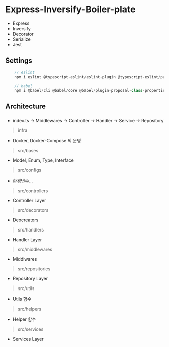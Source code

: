 # Express-Inversify-Boiler-plate

- Express
- Inversify
- Decorator
- Serialize
- Jest

## Settings

```ts
    // eslint
    npm i eslint @typescript-eslint/eslint-plugin @typescript-eslint/parser --save-dev
```

```ts
    // babel
    npm i @babel/cli @babel/core @babel/plugin-proposal-class-properties @babel/plugin-proposal-object-rest-spread @babel/plugin-transform-runtime @babel/preset-typescript @babel/preset-env babel-plugin-module-resolver @babel/plugin-proposal-decorators babel-plugin-parameter-decorator babel-plugin-inline-json-import
```

## Architecture

###

- index.ts -> Middlewares -> Controller -> Handler -> Service -> Repository

> infra

- Docker, Docker-Compose 외 운영

> src/bases

- Model, Enum, Type, Interface

> src/configs

- 환경변수...

> src/controllers

- Controller Layer

> src/decorators

- Deocreators

> src/handlers

- Handler Layer

> src/middlewares

- Middlwares

> src/repositories

- Repository Layer

> src/utils

- Utils 함수

> src/helpers

- Helper 함수

> src/services

- Services Layer
